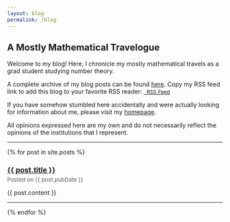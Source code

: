```yaml
---
layout: blog
permalink: /blog
---
```


## A Mostly Mathematical Travelogue

Welcome to my blog!  Here, I chronicle my mostly mathematical travels as a grad student studying number theory.  

A complete archive of my blog posts can be found [here](https://zporat.github.io/archive.html).  Copy my RSS feed link to add this blog to your favorite RSS reader: <a href="https://zporat.github.io/feed" class="button" style="font-size:12px;"><i class="fas fa-rss" aria-hidden="true"></i>&nbsp; RSS Feed</a>

If you have somehow stumbled here accidentally and were actually looking for information about me, please visit my [homepage](https://zporat.github.io). 

All opinions expressed here are my own and do not necessarily reflect the opinions of the institutions that I represent.  

<div id="map">
</div>
<script>
var map = L.map('map').setView([40, -96], 3.5);
L.tileLayer('http://basemaps.cartocdn.com/rastertiles/voyager/{z}/{x}/{y}{r}.png',{
tileSize: 512,
zoomOffset: -1,
minZoom: 1,
attribution: '&copy; <a href="https://www.openstreetmap.org/copyright">OpenStreetMap</a> Contributors | &copy; <a href="https://carto.com/attributions">CARTO</a>',
crossOrigin: true
}).addTo(map);


var marker = L.marker([42.38671656025372, -72.53139561620192]).addTo(map);
marker.bindPopup("<b>AMS Fall Eastern Sectional Meeting</b><br>University of Massachusetts, Amherst (2022)")

var marker = L.marker([41.813850048276755, -72.24530786395005]).addTo(map);
marker.bindPopup("<b>Connecticut Summer School in Number Theory Conference</b><br>University of Connecticut (2024, 2022, 2020)")

var marker = L.marker([42.81806585736163, -73.92945616036035]).addTo(map);
marker.bindPopup("<b>10th Annual Upstate Number Theory Conference </b><br>Union College (2021)")

var marker = L.marker([46.781893208622165, -71.27477458903167]).addTo(map);
marker.bindPopup("<b>Québec-Maine Number Theory Conference</b><br>Université Laval (2024) | <a href='https://zporat.github.io/2024/10/29/Maine-Quebec.html'>Blog Post</a>")

var marker = L.marker([36.12695329683634, -97.07361084686573]).addTo(map);
marker.bindPopup("<b>36th Automorphic Forms Workshop</b><br>Oklahoma State University (2024)")

var marker = L.marker([42.36040006373788, -71.09417772764208]).addTo(map);
marker.bindPopup("<b>ANTS XVI</b><br>Massachusetts Institute of Technology (2024) | <a href='https://zporat.github.io/2024/07/27/ANTS.html'>Blog Post</a>")

var marker = L.marker([32.23215218707289, -110.95356216073793]).addTo(map);
marker.bindPopup("<b>Arizona Winter School: Abelian Varieties</b><br>University of Arizona (2024) | <a href='https://zporat.github.io/2024/07/20/Mazur-and-Me.html'>Blog Post</a>")
</script>

---

{% for post in site.posts %}

<h3 style="font-size: 120%; margin-bottom: 3pt; padding-bottom: 0" ><a href="{{ post.url }}">{{ post.title }}</a></h3> 
<p style="color: #595959; font-size:13px; margin-top: 0; padding-top: 0"> Posted on {{ post.pubDate }} </p>
<p> {{ post.content }} </p>
   
---
{% endfor %}
